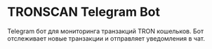 # TRONSCAN Telegram Bot

Telegram бот для мониторинга транзакций TRON кошельков. Бот отслеживает новые транзакции и отправляет уведомления в чат.

